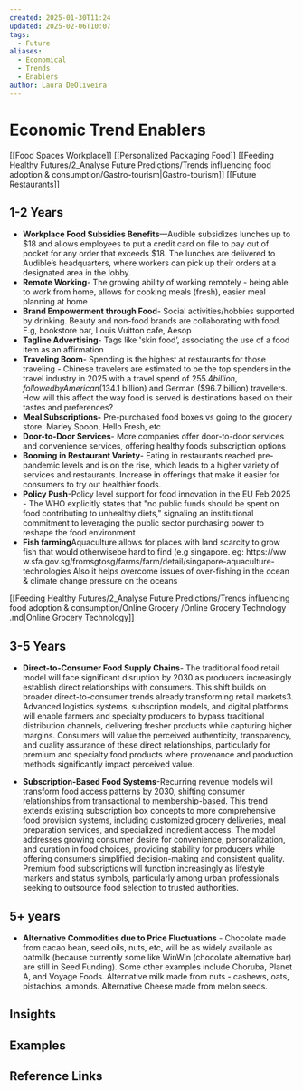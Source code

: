 ```yaml
---
created: 2025-01-30T11:24
updated: 2025-02-06T10:07
tags:
  - Future
aliases:
  - Economical
  - Trends
  - Enablers
author: Laura DeOliveira
---
```

# Economic Trend Enablers 

[[Food Spaces Workplace]]
[[Personalized Packaging Food]] 
[[Feeding Healthy Futures/2_Analyse Future Predictions/Trends influencing food adoption & consumption/Gastro-tourism|Gastro-tourism]] 
[[Future Restaurants]] 

## 1-2 Years
- **Workplace Food Subsidies Benefits**—Audible subsidizes lunches up to $18 and allows employees to put a credit card on file to pay out of pocket for any order that exceeds $18. The lunches are delivered to Audible’s headquarters, where workers can pick up their orders at a designated area in the lobby.
- **Remote Working**- The growing ability of working remotely - being able to work from home, allows for cooking meals (fresh), easier meal planning at home 
- **Brand Empowerment through Food**- Social activities/hobbies supported by drinking. Beauty and non-food brands are collaborating with food. E.g, bookstore bar, Louis Vuitton cafe, Aesop
- **Tagline Advertising**- Tags like 'skin food’, associating the use of a food item as an affirmation 
- **Traveling Boom**- Spending is the highest at restaurants for those traveling - Chinese travelers are estimated to be the top spenders in the travel industry in 2025 with a travel spend of $255.4 billion, followed by American ($134.1 billion) and German ($96.7 billion) travellers. How will this affect the way food is served is destinations based on their tastes and preferences?
- **Meal Subscriptions-** Pre-purchased food boxes vs going to the grocery store. Marley Spoon, Hello Fresh, etc
- **Door-to-Door Services**- More companies offer door-to-door services and convenience services, offering healthy foods subscription options
- **Booming in Restaurant Variety**- Eating in restaurants reached pre-pandemic levels and is on the rise, which leads to a higher variety of services and restaurants. Increase in offerings that make it easier for consumers to try out healthier foods.
- **Policy Push**-Policy level support for food innovation in the EU Feb 2025 - The WHO explicitly states that "no public funds should be spent on food contributing to unhealthy diets," signaling an institutional commitment to leveraging the public sector purchasing power to reshape the food environment
- **Fish farming**Aquaculture allows for places with land scarcity to grow fish that would otherwisebe hard to find (e.g singapore. eg: https://ww w.sfa.gov.sg/fromsgtosg/farms/farm/detail/singapore-aquaculture-technologies Also it helps overcome issues of over-fishing in the ocean & climate change pressure on the oceans

[[Feeding Healthy Futures/2_Analyse Future Predictions/Trends influencing food adoption & consumption/Online Grocery /Online Grocery Technology .md|Online Grocery Technology]]

## 3-5 Years 
- **Direct-to-Consumer Food Supply Chains**- The traditional food retail model will face significant disruption by 2030 as producers increasingly establish direct relationships with consumers. This shift builds on broader direct-to-consumer trends already transforming retail markets3. Advanced logistics systems, subscription models, and digital platforms will enable farmers and specialty producers to bypass traditional distribution channels, delivering fresher products while capturing higher margins. Consumers will value the perceived authenticity, transparency, and quality assurance of these direct relationships, particularly for premium and specialty food products where provenance and production methods significantly impact perceived value.

- **Subscription-Based Food Systems**-Recurring revenue models will transform food access patterns by 2030, shifting consumer relationships from transactional to membership-based. This trend extends existing subscription box concepts to more comprehensive food provision systems, including customized grocery deliveries, meal preparation services, and specialized ingredient access. The model addresses growing consumer desire for convenience, personalization, and curation in food choices, providing stability for producers while offering consumers simplified decision-making and consistent quality. Premium food subscriptions will function increasingly as lifestyle markers and status symbols, particularly among urban professionals seeking to outsource food selection to trusted authorities.

## 5+ years
- **Alternative Commodities due to Price Fluctuations** - Chocolate made from cacao bean, seed oils, nuts, etc, will be as widely available as oatmilk (because currently some like WinWin (chocolate alternative bar) are still in Seed Funding). Some other examples include Choruba, Planet A, and Voyage Foods. Alternative milk made from nuts - cashews, oats, pistachios, almonds. Alternative Cheese made from melon seeds.

## Insights

## Examples

## Reference Links
